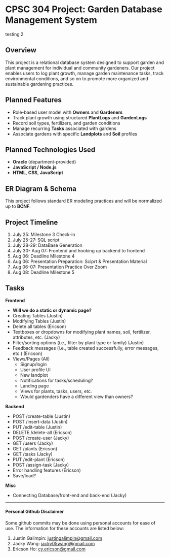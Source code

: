 # CPSC 304 Project: Garden Database Management System
testing 2
## Overview

This project is a relational database system designed to support garden and plant management for individual and community gardeners. 
Our project enables users to log plant growth, manage garden maintenance tasks, track environmental conditions, and so on to promote more organized and sustainable gardening practices.

## Planned Features

- Role-based user model with **Owners** and **Gardeners**
- Track plant growth using structured **PlantLogs** and **GardenLogs**
- Record soil types, fertilizers, and garden conditions
- Manage recurring **Tasks** associated with gardens
- Associate gardens with specific **Landplots** and **Soil** profiles

## Planned Technologies Used
- **Oracle** (department-provided)
- **JavaScript / Node.js**
- **HTML**, **CSS**, **JavaScript**

## ER Diagram & Schema

This project follows standard ER modeling practices and will be normalized up to **BCNF**. 






## Project Timeline

1) July 25: Milestone 3 Check-in
2) July 25-27: SQL script
3) July 28-29: DataBase Generation
4) July 30- Aug 07: Frontend and hooking up backend to frontend
5) Aug 06: Deadline Milestone 4
6) Aug 06: Presentation Preparation: Sciprt & Presentation Material
7) Aug 06-07: Presentation Practice Over Zoom
8) Aug 08: Deadline Milestone 5

## Tasks
**Frontend**
- **Will we do a static or dynamic page?**
- Creating Tables (Justin)
- Modifying Tables (Justin)
- Delete all tables (Ericson)
- Textboxes or dropdowns for modifying plant names, soil, fertilizer, attributes, etc. (Jacky)
- Filter/sorting options (i.e., filter by plant type or family) (Justin)
- Feedback messages (i.e., table created successfully, error messages, etc.) (Ericson)
- Views/Pages (All)
    - Signup/login
    - User profile UI
    - New landplot
    - Notifications for tasks/scheduling?
    - Landing page
    - Views for plants, tasks, users, etc.
    - Would gardenders have a different view than owners?

**Backend**
- POST /create-table (Justin)
- POST /insert-data  (Justin)
- PUT /edit-table    (Justin)
- DELETE /delete-all (Ericson)
- POST /create-user  (Jacky)
- GET /users         (Jacky)
- GET /plants        (Ericson)
- GET /tasks         (Jacky)
- PUT /edit-plant    (Ericson)
- POST /assign-task  (Jacky)
- Error handling features (Ericson) 
- Save/load?

**Misc**
- Connecting Database/front-end and back-end (Jacky)

----------------------

#### Personal Github Disclaimer
Some github commits may be done using personal accounts for ease of use. The information for these accounts are listed below:
1. Justin Galimpin: justingalimpin@gmail.com
2. Jacky Wang:
jacky05wang@gmail.com
3. Ericson Ho: cy.ericson@gmail.com
